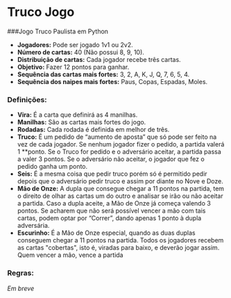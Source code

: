 # Truco Jogo
 ###Jogo Truco Paulista em Python

- **Jogadores:** Pode ser jogado 1v1 ou 2v2.
- **Número de cartas:** 40 (Não possui 8, 9, 10).
- **Distribuição de cartas:** Cada jogador recebe três cartas.
- **Objetivo:** Fazer 12 pontos para ganhar.
- **Sequência das cartas mais fortes:** 3, 2, A, K, J, Q, 7, 6, 5, 4.
- **Sequência dos naipes mais fortes:** Paus, Copas, Espadas, Moles.

 ### Definições:

- **Vira:** É a carta que definirá as 4 manilhas.
- **Manilhas:** São as cartas mais fortes do jogo.
- **Rodadas:** Cada rodada é definida em melhor de três.
- **Truco:** É um pedido de “aumento de aposta” que só pode ser feito na vez de cada jogador. Se nenhum jogador fizer o pedido, a partida valerá 1 **ponto. Se o Truco for pedido e o adversário aceitar, a partida passa a valer 3 pontos. Se o adversário não aceitar, o jogador que fez o pedido ganha um ponto.
- **Seis:** É a mesma coisa que pedir truco porém só é permitido pedir depois que o adversário pedir truco e assim por diante no Nove e Doze.
- **Mão de Onze:** A dupla que consegue chegar a 11 pontos na partida, tem o direito de olhar as cartas um do outro e analisar se irão ou não aceitar a partida. Caso a dupla aceite, a Mão de Onze já começa valendo 3 pontos. Se acharem que não será possível vencer a mão com tais cartas, podem optar por “Correr”, dando apenas 1 ponto à dupla adversária.
- **Escurinho:** É a Mão de Onze especial, quando as duas duplas conseguem chegar a 11 pontos na partida. Todos os jogadores recebem as cartas "cobertas", isto é, viradas para baixo, e deverão jogar assim. Quem vencer a mão, vence a partida


 ### Regras:

 *Em breve*



